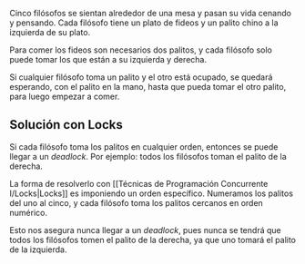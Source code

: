 Cinco filósofos se sientan alrededor de una mesa y pasan su vida cenando y pensando. Cada filósofo tiene un plato de fideos y un palito chino a la izquierda de su plato.

Para comer los fideos son necesarios dos palitos, y cada filósofo solo puede tomar los que están a su izquierda y derecha.

Si cualquier filósofo toma un palito y el otro está ocupado, se quedará esperando, con el palito en la mano, hasta que pueda tomar el otro palito, para luego empezar a comer.

## Solución con Locks

Si cada filósofo toma los palitos en cualquier orden, entonces se puede llegar a un *deadlock*. Por ejemplo: todos los filósofos toman el palito de la derecha.

La forma de resolverlo con [[Técnicas de Programación Concurrente I/Locks|Locks]] es imponiendo un orden específico. Numeramos los palitos del uno al cinco, y cada filósofo toma los palitos cercanos en orden numérico.

Esto nos asegura nunca llegar a un *deadlock*, pues nunca se tendrá que todos los filósofos tomen el palito de la derecha, ya que uno tomará el palito de la izquierda.
